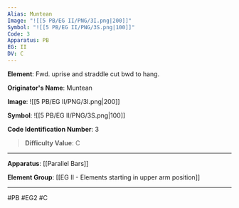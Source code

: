```yaml
---
Alias: Muntean
Image: "![[5 PB/EG II/PNG/3I.png|200]]"
Symbol: "![[5 PB/EG II/PNG/3S.png|100]]"
Code: 3
Apparatus: PB
EG: II
DV: C
---
```

**Element**: Fwd. uprise and straddle cut bwd to hang.

**Originator's Name**: Muntean

**Image**:
![[5 PB/EG II/PNG/3I.png|200]]

**Symbol**:
![[5 PB/EG II/PNG/3S.png|100]]

**Code Identification Number**: 3

>**Difficulty Value**: C

___
**Apparatus**: [[Parallel Bars]]

**Element Group**: [[EG II -  Elements starting in upper arm position]]
___
#PB #EG2 #C
